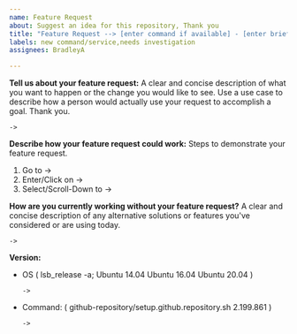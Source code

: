 ```yaml
---
name: Feature Request
about: Suggest an idea for this repository, Thank you
title: "Feature Request --> [enter command if available] - [enter brief description]"
labels: new command/service,needs investigation
assignees: BradleyA

---
```


**Tell us about your feature request:** 
A clear and concise description of what you want to happen or the change you would like to see.  Use a use case to describe how a person would actually use your request to accomplish a goal. Thank you.

    -> 

**Describe how your feature request could work:**
Steps to demonstrate your feature request.
   1. Go to -> 
   2. Enter/Click on -> 
   3. Select/Scroll-Down to -> 

**How are you currently working without your feature request?**
A clear and concise description of any alternative solutions or features you've considered or are using today.

    -> 

**Version:**
 - OS ( lsb_release -a; Ubuntu 14.04  Ubuntu 16.04  Ubuntu 20.04 )
 
       -> 
 
  - Command: ( github-repository/setup.github.repository.sh  2.199.861 )

        -> 
